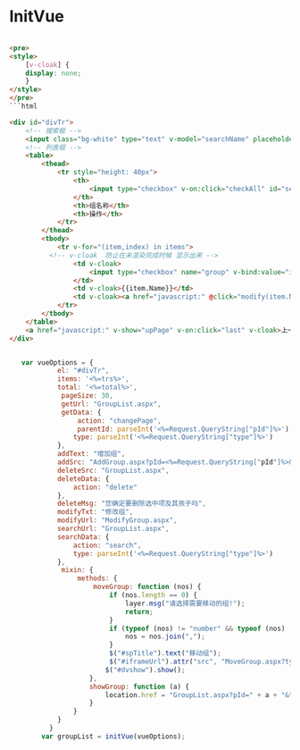 # InitVue
```html

<pre>
<style>
    [v-cloak] {
    display: none;
    }
</style>
</pre>
```html

<div id="divTr">
    <!-- 搜索框 -->
    <input class="bg-white" type="text" v-model="searchName" placeholder="组名" v-on:keyup.13="search" />
    <!-- 列表框 -->
    <table>
        <thead>
            <tr style="height: 40px">
                <th>
                    <input type="checkbox" v-on:click="checkAll" id="selAll" />
                </th>
                <th>组名称</th>
                <th>操作</th>
            </tr>
        </thead>
        <tbody>
            <tr v-for="(item,index) in items">
          <!-- v-cloak  防止在未渲染完成时候 显示出来 -->
                <td v-cloak>
                    <input type="checkbox" name="group" v-bind:value="item.No" v-model="selectValue" />
                </td>
                <td v-cloak>{{item.Name}}</td>
                <td v-cloak><a href="javascript:" @click="modify(item.No,index)">修改</a>&nbsp;<a href="javascript:" @click="showGroup(item.No)">查看</a>&nbsp<a href="javascript:" @click="moveGroup(item.No)">移动</a>&nbsp;<a href="javascript:" @click="deleteList(item.No)">删除</a></td>
            </tr>
        </tbody>
    </table>
    <a href="javascript:" v-show="upPage" v-on:click="last" v-cloak>上一页</a>&nbsp;&nbsp;&nbsp;<a href="javascript:" v-show="nextPage" v-on:click="next" v-cloak>下一页</a>
</div>
```


```javascript

   var vueOptions = {
            el: "#divTr",
            items: '<%=trs%>',
            total: '<%=total%>',
             pageSize: 30,
             getUrl: "GroupList.aspx",
             getData: {
                 action: "changePage",
                 parentId: parseInt('<%=Request.QueryString["pId"]%>'),
                type: parseInt('<%=Request.QueryString["type"]%>')
            },
            addText: "增加组",
            addSrc: "AddGroup.aspx?pId=<%=Request.QueryString["pId"]%>&type=<%=Request.QueryString["type"]%>",
            deleteSrc: "GroupList.aspx",
            deleteData: {
                action: "delete"
            },
            deleteMsg: "您确定要删除选中项及其孩子吗",
            modifyTxt: "修改组",
            modifyUrl: "ModifyGroup.aspx",
            searchUrl: "GroupList.aspx",
            searchData: {
                action: "search",
                type: parseInt('<%=Request.QueryString["type"]%>')
            },
             mixin: {
                 methods: {
                     moveGroup: function (nos) {
                         if (nos.length == 0) {
                             layer.msg("请选择需要移动的组!");
                             return;
                         }
                         if (typeof (nos) != "number" && typeof (nos) != "string") {
                             nos = nos.join(",");
                         }
                         $("#spTitle").text("移动组");
                         $("#iframeUrl").attr("src", "MoveGroup.aspx?type=<%=Request.QueryString["type"]%>&no=" + nos);
                        $("#dvshow").show();
                    },
                    showGroup: function (a) {
                        location.href = "GroupList.aspx?pId=" + a + "&type=<%=Request.QueryString["type"]%>"
                    }
                }
            }
          }
        var groupList = initVue(vueOptions);
    
```
